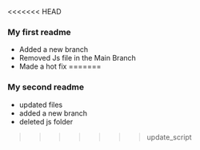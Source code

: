 <<<<<<< HEAD
### My first readme
- Added a new branch
- Removed Js file in the Main Branch
- Made a hot fix
=======
### My second readme
- updated files
- added a new branch
- deleted js folder
>>>>>>> update_script
